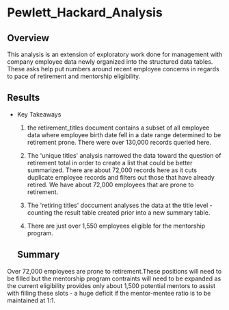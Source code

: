 # Pewlett_Hackard_Analysis
## Overview ##
This analysis is an extension of exploratory work done for management with company employee data newly organized into the structured data tables. 
These asks help put numbers around recent employee concerns in regards to pace of retirement and mentorship eligibility.

## Results ##
- Key Takeaways
  1. the retirement_titles document contains a subset of all employee data where employee birth date fell in a date range determined to be retirement prone. There were over 130,000 records queried here.

  2. The 'unique titles' analysis narrowed the data toward the question of retirement total in order to create a list that could be better summarized. There are about 72,000 records here as it cuts duplicate employee records and filters out those that have already retired. We have about 72,000 employees that are prone to retirement. 

  3. The 'retiring titles' doccument analyses the data at the title level - counting the result table created prior into a new summary table. 

  4. There are just over 1,550 employees eligible for the mentorship program.
  
  ## Summary ##
Over 72,000 employees are prone to retirement.These positions will need to be filled but the mentorship program contraints will need to be expanded as the current eligibility provides only about 1,500 potential mentors to assist with filling these slots - a huge deficit if the mentor-mentee ratio is to be maintained at 1:1.



